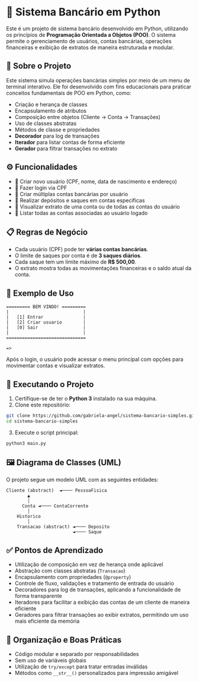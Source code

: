 # 🏦 Sistema Bancário em Python

Este é um projeto de sistema bancário desenvolvido em Python, utilizando os princípios de **Programação Orientada a Objetos (POO)**. O sistema permite o gerenciamento de usuários, contas bancárias, operações financeiras e exibição de extratos de maneira estruturada e modular.

## 🧠 Sobre o Projeto

Este sistema simula operações bancárias simples por meio de um menu de terminal interativo. Ele foi desenvolvido com fins educacionais para praticar conceitos fundamentais de POO em Python, como:

- Criação e herança de classes
- Encapsulamento de atributos
- Composição entre objetos (Cliente → Conta → Transações)
- Uso de classes abstratas
- Métodos de classe e propriedades
- **Decorador** para log de transações
- **Iterador** para listar contas de forma eficiente
- **Gerador** para filtrar transações no extrato

## ⚙️ Funcionalidades

- 👤 Criar novo usuário (CPF, nome, data de nascimento e endereço)
- 🔐 Fazer login via CPF
- 🏦 Criar múltiplas contas bancárias por usuário
- 💸 Realizar depósitos e saques em contas específicas
- 📃 Visualizar extrato de uma conta ou de todas as contas do usuário
- 📂 Listar todas as contas associadas ao usuário logado

## 📋 Regras de Negócio

- Cada usuário (CPF) pode ter **várias contas bancárias**.
- O limite de saques por conta é de **3 saques diários**.
- Cada saque tem um limite máximo de **R$ 500,00**.
- O extrato mostra todas as movimentações financeiras e o saldo atual da conta.

## 🧾 Exemplo de Uso

```text
========= BEM VINDO! =========
|                            |
|   [1] Entrar               |
|   [2] Criar usuario        |
|   [0] Sair                 |
|                            |
==============================

=> 
```

Após o login, o usuário pode acessar o menu principal com opções para movimentar contas e visualizar extratos.

## 🧪 Executando o Projeto

1. Certifique-se de ter o **Python 3** instalado na sua máquina.
2. Clone este repositório:

```bash
git clone https://github.com/gabriela-angel/sistema-bancario-simples.git
cd sistema-bancario-simples
```

3. Execute o script principal:

```bash
python3 main.py
```

## 🖼️ Diagrama de Classes (UML)

O projeto segue um modelo UML com as seguintes entidades:

```
Cliente (abstract)  ◄──── PessoaFisica
        ▲
        │
      Conta ◄──── ContaCorrente
        │
    Historico
        │
    Transacao (abstract) ◄──── Deposito
                         ◄──── Saque
```

## ✅ Pontos de Aprendizado

- Utilização de composição em vez de herança onde aplicável
- Abstração com classes abstratas (`Transacao`)
- Encapsulamento com propriedades (`@property`)
- Controle de fluxo, validações e tratamento de entrada do usuário
- Decoradores para log de transações, aplicando a funcionalidade de forma transparente
- Iteradores para facilitar a exibição das contas de um cliente de maneira eficiente
- Geradores para filtrar transações ao exibir extratos, permitindo um uso mais eficiente da memória

## 🧼 Organização e Boas Práticas

- Código modular e separado por responsabilidades
- Sem uso de variáveis globais
- Utilização de `try/except` para tratar entradas inválidas
- Métodos como `__str__()` personalizados para impressão amigável